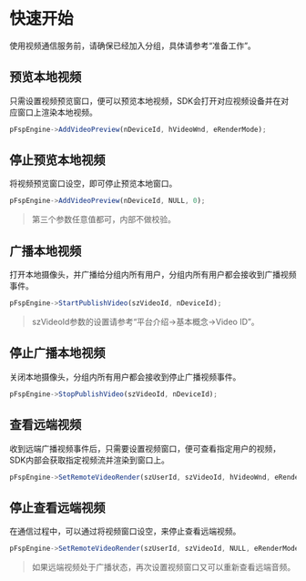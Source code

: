 # 快速开始

使用视频通信服务前，请确保已经加入分组，具体请参考“准备工作”。


## 预览本地视频

只需设置视频预览窗口，便可以预览本地视频，SDK会打开对应视频设备并在对应窗口上渲染本地视频。

```js
pFspEngine->AddVideoPreview(nDeviceId, hVideoWnd, eRenderMode);
```


## 停止预览本地视频

将视频预览窗口设空，即可停止预览本地窗口。

```js
pFspEngine->AddVideoPreview(nDeviceId, NULL, 0);
```

> 第三个参数任意值都可，内部不做校验。


## 广播本地视频

打开本地摄像头，并广播给分组内所有用户，分组内所有用户都会接收到广播视频事件。

```js
pFspEngine->StartPublishVideo(szVideoId, nDeviceId);
```

> szVideoId参数的设置请参考“平台介绍->基本概念->Video ID”。


## 停止广播本地视频

关闭本地摄像头，分组内所有用户都会接收到停止广播视频事件。

```js
pFspEngine->StopPublishVideo(szVideoId, nDeviceId);
```


## 查看远端视频

收到远端广播视频事件后，只需要设置视频窗口，便可查看指定用户的视频，SDK内部会获取指定视频流并渲染到窗口上。

```js
pFspEngine->SetRemoteVideoRender(szUserId, szVideoId, hVideoWnd, eRenderMode);
```


## 停止查看远端视频

在通信过程中，可以通过将视频窗口设空，来停止查看远端视频。

```js
pFspEngine->SetRemoteVideoRender(szUserId, szVideoId, NULL, eRenderMode);
```

> 如果远端视频处于广播状态，再次设置视频窗口又可以重新查看远端音频。
